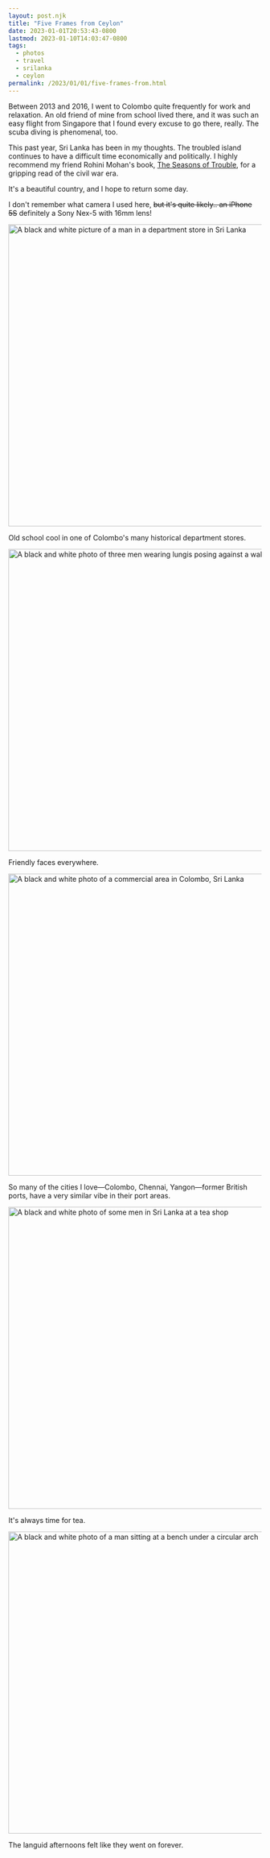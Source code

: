 ```yaml
---
layout: post.njk
title: "Five Frames from Ceylon"
date: 2023-01-01T20:53:43-0800
lastmod: 2023-01-10T14:03:47-0800
tags: 
  - photos
  - travel
  - srilanka
  - ceylon
permalink: /2023/01/01/five-frames-from.html
---
```

Between 2013 and 2016, I went to Colombo quite frequently for work and relaxation. An old friend of mine from school lived there, and it was such an easy flight from Singapore that I found every excuse to go there, really. The scuba diving is phenomenal, too.

This past year, Sri Lanka has been in my thoughts. The troubled island continues to have a difficult time economically and politically. I highly recommend my friend Rohini Mohan's book, [The Seasons of Trouble](http://www.rohinimohan.in), for a gripping read of the civil war era. 

It's a beautiful country, and I hope to return some day. 

I don't remember what camera I used here, <s>but it's quite likely.. an iPhone 5S</s> definitely a Sony Nex-5 with 16mm lens!

<img src="/photos/uploads/1db1ae340d.jpg" width="600" height="600" alt="A black and white picture of a man in a department store in Sri Lanka" />

<p>Old school cool in one of Colombo's many historical department stores.</p>

<img src="/photos/uploads/5c2a1e4732.jpg" width="600" height="600" alt="A black and white photo of three men wearing lungis posing against a wall" />

<p>Friendly faces everywhere.</p>

<img src="/photos/uploads/61c92326e7.jpg" width="600" height="600" alt="A black and white photo of a commercial area in Colombo, Sri Lanka" />

<p>So many of the cities I love—Colombo, Chennai, Yangon—former British ports, have a very similar vibe in their port areas.</p>

<img src="/photos/uploads/6ff685f464.jpg" width="600" height="600" alt="A black and white photo of some men in Sri Lanka at a tea shop" />

<p>It's always time for tea.</p>

<img src="/photos/uploads/9cb4c09548.jpg" width="600" height="600" alt="A black and white photo of a man sitting at a bench under a circular arch" />

<p>The languid afternoons felt like they went on forever.</p>
